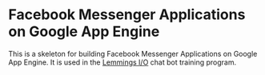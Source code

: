 # Facebook Messenger Applications on Google App Engine

This is a skeleton for building Facebook Messenger Applications on Google App Engine.
It is used in the [Lemmings I/O]("https://www.lemmings.io") chat bot training program.
